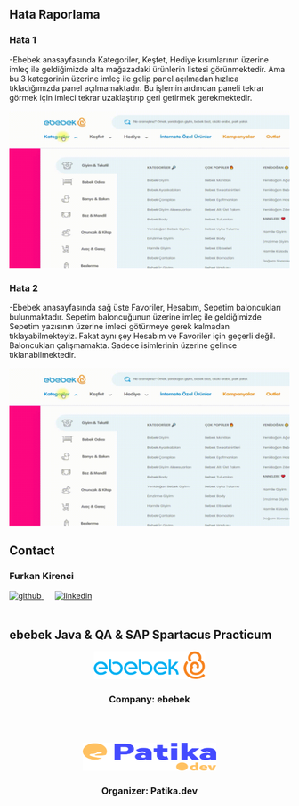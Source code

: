 <!-- ABOUT THE PROJECT -->
## Hata Raporlama

### Hata 1

-Ebebek anasayfasında Kategoriler, Keşfet, Hediye kısımlarının üzerine imleç ile geldiğimizde alta mağazadaki ürünlerin listesi görünmektedir.
Ama bu 3 kategorinin üzerine imleç ile gelip panel açılmadan hızlıca tıkladığımızda panel açılmamaktadır. 
Bu işlemin ardından paneli tekrar görmek için imleci tekrar uzaklaştırıp geri getirmek gerekmektedir.

![](https://github.com/furkankirenci/ebebekQAOdev/blob/main/src/gifs/Hata1.gif)

### Hata 2

-Ebebek anasayfasında sağ üste Favoriler, Hesabım, Sepetim baloncukları bulunmaktadır.
Sepetim baloncuğunun üzerine imleç ile geldiğimizde Sepetim yazısının üzerine imleci götürmeye gerek kalmadan tıklayabilmekteyiz.
Fakat aynı şey Hesabım ve Favoriler için geçerli değil. Baloncukları çalışmamakta. Sadece isimlerinin üzerine gelince tıklanabilmektedir.

![](https://github.com/furkankirenci/ebebekQAOdev/blob/main/src/gifs/Hata1.gif)


<!-- CONTACT -->
## Contact

### Furkan Kirenci

<a href="https://github.com/furkankirenci" target="_blank">
<img  src=https://img.shields.io/badge/github-%2324292e.svg?&style=for-the-badge&logo=github&logoColor=white alt=github style="margin-bottom: 20px;" />
</a>
<a href="https://www.linkedin.com/in/furkan-kirenci-912668245/" target="_blank">
<img src=https://img.shields.io/badge/linkedin-%231E77B5.svg?&style=for-the-badge&logo=linkedin&logoColor=white alt=linkedin style="margin-bottom: 20px; margin-left:20px" />
</a>

<!-- PROJECT-BOOTCAMP-PRACTICUM PART -->
<br />

## ebebek Java & QA & SAP Spartacus Practicum
<div align="center">
  <a href="https://www.e-bebek.com">
    <img src="https://github.com/furkankirenci/ebebekFinalCase/blob/main/images/ebebek-logo.png" alt="Logo" width="200" height="50">
  </a>

<h3 align="center">Company: ebebek</h3>
</div>
<br>
<br><br>
<div align="center">
  <a href="https://www.patika.dev/tr">
    <img src="https://github.com/furkankirenci/ebebekFinalCase/blob/main/images/patika-logo.svg" alt="Logo" width="240" height="50">
  </a>
<h3 align="center">Organizer: Patika.dev</h3>
</div>
